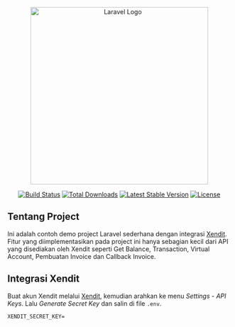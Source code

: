 <p align="center"><a href="https://laravel.com" target="_blank"><img src="https://raw.githubusercontent.com/laravel/art/master/logo-lockup/5%20SVG/2%20CMYK/1%20Full%20Color/laravel-logolockup-cmyk-red.svg" width="400" alt="Laravel Logo"></a></p>

<p align="center">
<a href="https://github.com/laravel/framework/actions"><img src="https://github.com/laravel/framework/workflows/tests/badge.svg" alt="Build Status"></a>
<a href="https://packagist.org/packages/laravel/framework"><img src="https://img.shields.io/packagist/dt/laravel/framework" alt="Total Downloads"></a>
<a href="https://packagist.org/packages/laravel/framework"><img src="https://img.shields.io/packagist/v/laravel/framework" alt="Latest Stable Version"></a>
<a href="https://packagist.org/packages/laravel/framework"><img src="https://img.shields.io/packagist/l/laravel/framework" alt="License"></a>
</p>

## Tentang Project

Ini adalah contoh demo project Laravel sederhana dengan integrasi <a href="https://github.com/xendit/xendit-php">Xendit</a>. Fitur yang diimplementasikan pada project ini hanya sebagian kecil dari API yang disediakan oleh Xendit seperti Get Balance, Transaction, Virtual Account, Pembuatan Invoice dan Callback Invoice. 

## Integrasi Xendit

Buat akun Xendit melalui [Xendit](https://xendit.co), kemudian arahkan ke menu *Settings* - *API Keys*. Lalu *Generate Secret Key* dan salin di file `.env`.
```
XENDIT_SECRET_KEY=
```
